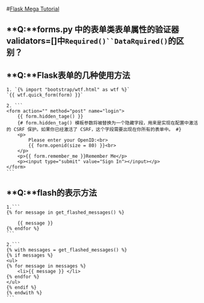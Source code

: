 #[Flask Mega Tutorial](http://www.pythondoc.com/flask-mega-tutorial/index.html)

## **Q:**forms.py 中的表单类表单属性的验证器validators=[]中`Required()``DataRquired()`的区别？


## **Q:**Flask表单的几种使用方法
    1. `{% import "bootstrap/wtf.html" as wtf %}`  
    `{{ wtf.quick_form(form) }}`

    2. ```
    <form action="" method="post" name="login">
        {{ form.hidden_tage() }} 
        {# form.hidden_tag() 模板参数将被替换为一个隐藏字段，用来是实现在配置中激活的 CSRF 保护。如果你已经激活了 CSRF，这个字段需要出现在你所有的表单中。 #}
        <p>
            Please enter your OpenID:<br>
            {{ form.openid(size = 80) }}<br>
        </p>
        <p>{{ form.remember_me }}Remember Me</p>
        <p><input type="submit" value="Sign In"></input></p>
    </form>
    ```
## **Q:**flash的表示方法
    1.```
    {% for message in get_flashed_messages() %}
    
        {{ message }}
    {% endfor %}
    ```

    2.```
    {% with messages = get_flashed_messages() %}
    {% if messages %}
    <ul>
    {% for message in messages %}
        <li>{{ message }} </li>
    {% endfor %}
    </ul>
    {% endif %}
    {% endwith %}
    ```